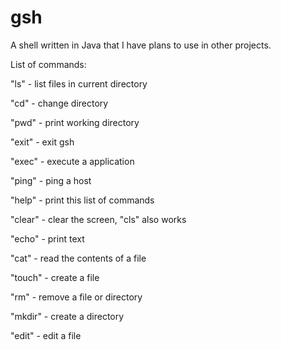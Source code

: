 # gsh
A shell written in Java that I have plans to use in other projects.

    

List of commands:

"ls" - list files in current directory

"cd" - change directory

"pwd" - print working directory

"exit" - exit gsh

"exec" - execute a application

"ping" - ping a host

"help" - print this list of commands

"clear" - clear the screen, "cls" also works

"echo" - print text

"cat" - read the contents of a file

"touch" - create a file

"rm" - remove a file or directory

"mkdir" - create a directory

"edit" - edit a file

